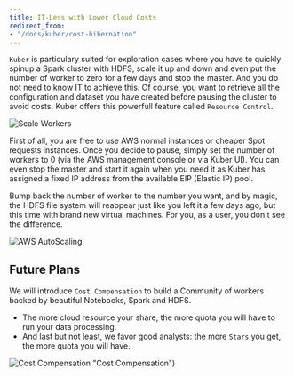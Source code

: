 ```yaml
---
title: IT-Less with Lower Cloud Costs
redirect_from:
- "/docs/kuber/cost-hibernation"
---
```


`Kuber` is particulary suited for exploration cases where you have to quickly spinup a Spark cluster with HDFS, scale it up and down and even put the number of worker to zero for a few days and stop the master. And you do not need to know IT to achieve this. Of course, you want to retrieve all the configuration and dataset you have created before pausing the cluster to avoid costs. Kuber offers this powerfull feature called `Resource Control`.

![Scale Workers](/images/datalayer/scale-workers.png "Scale Workers")

First of all, you are free to use AWS normal instances or cheaper Spot requests instances. Once you decide to pause, simply set the number of workers to 0 (via the AWS management console or via Kuber UI). You can even stop the master and start it again when you need it as Kuber has assigned a fixed IP address from the available EIP (Elastic IP) pool.

Bump back the number of worker to the number you want, and by magic, the HDFS file system will reappear just like you left it a few days ago, but this time with brand new virtual machines. For you, as a user, you don't see the difference.

![AWS AutoScaling](/images/aws/aws-autoscaling.png "AWS AutoScaling")

## Future Plans

We will introduce `Cost Compensation` to build a Community of workers backed by beautiful Notebooks, Spark and HDFS.

+ The more cloud resource your share, the more quota you will have to run your data processing. 
+ And last but not least, we favor good analysts: the more `Stars` you get, the more quota you will have.

![Cost Compensation](/images/datalayer/cost-compensation.svg) "Cost Compensation")
